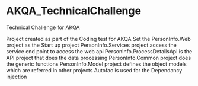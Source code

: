 # AKQA_TechnicalChallenge
Technical Challenge for AKQA

Project created as part of the Coding test for AKQA
Set the PersonInfo.Web project as the Start up project
PersonInfo.Services project access the service end point to access the web api
PersonInfo.ProcessDetailsApi is the API project that does the data processing 
PersonInfo.Common project does the generic functions 
PersonInfo.Model project defines the object models which are referred in other projects
Autofac is used for the Dependancy injection
